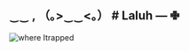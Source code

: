 ## ‿‿  , （｡>‿‿<｡） #  Laluh —  ✙

![where Itrapped](https://github.com/user-attachments/assets/0422a607-74d6-4ee6-b6d5-ef8895c1398a)

<!--
**Laluhh/Laluhh** is a ✨ _special_ ✨ repository because its `README.md` (this file) appears on your GitHub profile.

Here are some ideas to get you started:

- 🔭 I’m currently working on ...
- 🌱 I’m currently learning ...
- 👯 I’m looking to collaborate on ...
- 🤔 I’m looking for help with ...
- 💬 Ask me about ...
- 📫 How to reach me: ...
- 😄 Pronouns: ...
- ⚡ Fun fact: ...
-->
